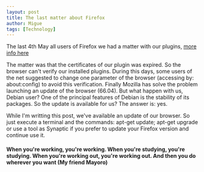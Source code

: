 ```yaml
---
layout: post
title: The last matter about Firefox
author: Migue
tags: [Technology]
---
```


The last 4th May all users of Firefox we had a matter with our plugins, [more info here](https://www.zdnet.com/article/mozilla-releases-firefox-66-0-4-with-fix-disabled-add-ons-issue/) 

The matter was that the certificates of our plugin was expired. So the browser can't verify our installed plugins. During this days, some users of the net suggested to change one  parameter of the browser (accessing by: about:config) to avoid this verification.
Finally Mozilla has solve the problem launching an update of the browser (66.04). But what happen with us, Debian user? One of the principal features of Debian is the stability of its packages. So the update is available for us? The answer is: yes.
  
While I'm writting this post, we've available an update of our browser. So just execute a terminal and the commands: apt-get update; apt-get upgrade or use a tool as Synaptic if you prefer to update your Firefox version and continue use it.


#### When you're working, you're working. When you're studying, you're studying. When you're working out, you're working out. And then you do wherever you want (My friend Mayoro)